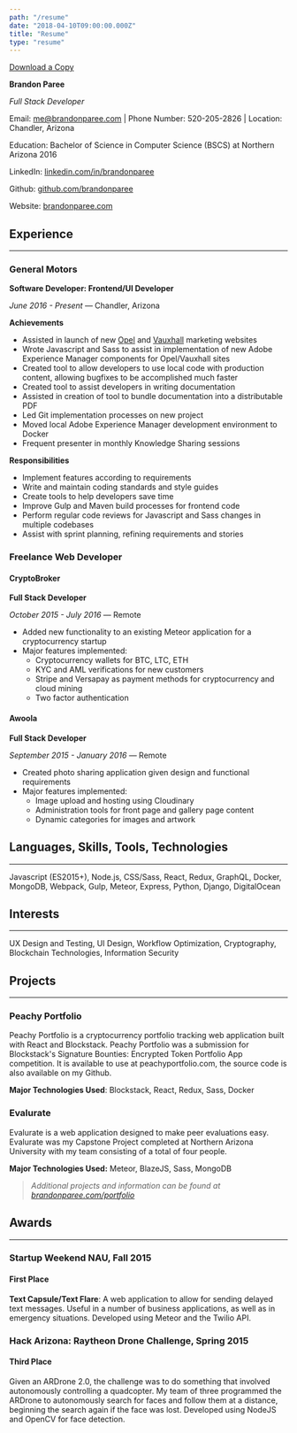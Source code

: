 ```yaml
---
path: "/resume"
date: "2018-04-10T09:00:00.000Z"
title: "Resume"
type: "resume"
---
```


[Download a Copy](./Resume.pdf)

**Brandon Paree** 

*Full Stack Developer*


Email: me@brandonparee.com | Phone Number: 520-205-2826 | Location: Chandler, Arizona

Education: Bachelor of Science in Computer Science (BSCS) at Northern Arizona 2016

LinkedIn: [linkedin.com/in/brandonparee](https://linkedin.com/in/brandonparee)

Github: [github.com/brandonparee](https://github.com/brandonparee)

Website: [brandonparee.com](https://brandonparee.com)

## Experience
-----

### General Motors

**Software Developer: Frontend/UI Developer**

*June 2016 - Present* — Chandler, Arizona

**Achievements**

* Assisted in launch of new [Opel](http://opel.ie) and [Vauxhall](https://vauxhall.co.uk) marketing websites
* Wrote Javascript and Sass to assist in implementation of new Adobe Experience Manager components for Opel/Vauxhall sites
* Created tool to allow developers to use local code with production content, allowing bugfixes to be accomplished much faster
* Created tool to assist developers in writing documentation
* Assisted in creation of tool to bundle documentation into a distributable PDF
* Led Git implementation processes on new project
* Moved local Adobe Experience Manager development environment to Docker
* Frequent presenter in monthly Knowledge Sharing sessions

**Responsibilities**

* Implement features according to requirements
* Write and maintain coding standards and style guides
* Create tools to help developers save time
* Improve Gulp and Maven build processes for frontend code
* Perform regular code reviews for Javascript and Sass changes in multiple codebases
* Assist with sprint planning, refining requirements and stories


### Freelance Web Developer

#### CryptoBroker

**Full Stack Developer**

*October 2015 - July 2016* — Remote

* Added new functionality to an existing Meteor application for a cryptocurrency startup
* Major features implemented:
    * Cryptocurrency wallets for BTC, LTC, ETH
    * KYC and AML verifications for new customers
    * Stripe and Versapay as payment methods for cryptocurrency and cloud mining
    * Two factor authentication

#### Awoola

**Full Stack Developer**

*September 2015 - January 2016* — Remote

* Created photo sharing application given design and functional requirements
* Major features implemented:
    * Image upload and hosting using Cloudinary
    * Administration tools for front page and gallery page content
    * Dynamic categories for images and artwork

## Languages, Skills, Tools, Technologies
-----

Javascript (ES2015+), Node.js, CSS/Sass, React, Redux, GraphQL, Docker, MongoDB, Webpack, Gulp, Meteor, Express, Python, Django, DigitalOcean

## Interests	
------

UX Design and Testing, UI Design, Workflow Optimization, Cryptography, Blockchain Technologies, Information Security

## Projects
-----

### Peachy Portfolio

Peachy Portfolio is a cryptocurrency portfolio tracking web application built with React and Blockstack. Peachy Portfolio was a submission for Blockstack's Signature Bounties: Encrypted Token Portfolio App competition. It is available to use at peachyportfolio.com, the source code is also available on my Github.

**Major Technologies Used**: Blockstack, React, Redux, Sass, Docker
### Evalurate

Evalurate is a web application designed to make peer evaluations easy. Evalurate was my Capstone Project completed at Northern Arizona University with my team consisting of a total of four people. 

**Major Technologies Used:** Meteor, BlazeJS, Sass, MongoDB

> *Additional projects and information can be found at [brandonparee.com/portfolio](https://brandonparee.com/portfolio)*

## Awards
-----

### Startup Weekend NAU, Fall 2015

#### First Place

**Text Capsule/Text Flare**: A web application to allow for sending delayed text messages. Useful in a number of business applications, as well as in emergency situations. Developed using Meteor and the Twilio API.

### Hack Arizona: Raytheon Drone Challenge, Spring 2015

#### Third Place

Given an ARDrone 2.0, the challenge was to do something that involved autonomously controlling a quadcopter. My team of three programmed the ARDrone to autonomously search for faces and follow them at a distance, beginning the search again if the face was lost. Developed using NodeJS and OpenCV for face detection.